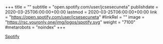 +++
title = ""
subtitle = "open.spotify.com/user/jcsesecuneta"
publishdate = 2020-03-25T06:00:00+00:00
lastmod = 2020-03-25T06:00:00+00:00
link = "https://open.spotify.com/user/jcsesecuneta"
#linkRel = ""
image = "https://rsc.youronly.one/img/logos/spotify.svg"
weight = "7100"
#metarobots = "noindex"
+++

[Spotify](https://open.spotify.com/user/jcsesecuneta "Spotify")
